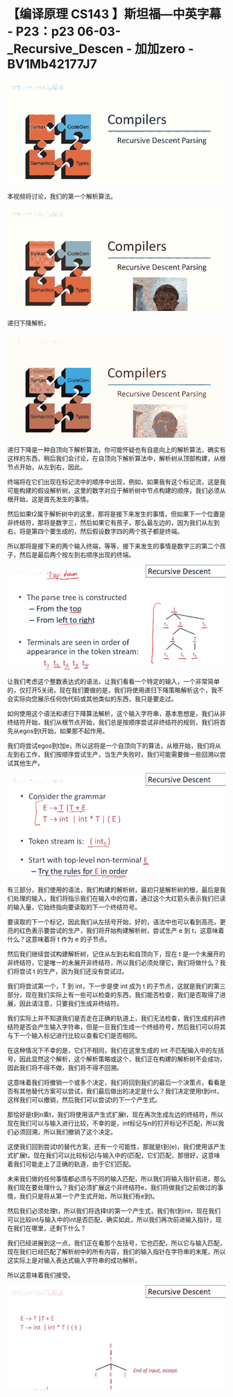 # 【编译原理 CS143 】斯坦福—中英字幕 - P23：p23 06-03-_Recursive_Descen - 加加zero - BV1Mb42177J7

![](img/4e14881ad2e138a5f6c64f7d5ff9681d_0.png)

本视频将讨论，我们的第一个解析算法。

![](img/4e14881ad2e138a5f6c64f7d5ff9681d_2.png)

递归下降解析。

![](img/4e14881ad2e138a5f6c64f7d5ff9681d_4.png)

递归下降是一种自顶向下解析算法，你可能怀疑也有自底向上的解析算法，确实有这样的东西，稍后我们会讨论，在自顶向下解析算法中，解析树从顶部构建，从根节点开始，从左到右，因此。

终端将在它们出现在标记流中的顺序中出现，例如，如果我有这个标记流，这是我可能构建的假设解析树，这里的数字对应于解析树中节点构建的顺序，我们必须从根开始，这是首先发生的事情。

然后如果t2属于解析树中的这里，那将是接下来发生的事情，但如果下一个位置是非终结符，那将是数字三，然后如果它有孩子，那么最左边的，因为我们从左到右，将是第四个要生成的，然后假设数字四的两个孩子都是终端。

所以那将是接下来的两个输入终端，等等，接下来发生的事情是数字三的第二个孩子，然后是最后两个按左到右顺序出现的终端。



![](img/4e14881ad2e138a5f6c64f7d5ff9681d_6.png)

让我们考虑这个整数表达式的语法，让我们看看一个特定的输入，一个非常简单的，仅打开5关闭，现在我们要做的是，我们将使用递归下降策略解析这个，我不会实际向您展示任何伪代码或其他类似的东西，我只是要走过。

如何使用这个语法和递归下降算法解析，这个输入字符串，基本思想是，我们从非终结符开始，我们从根节点开始，我们总是按顺序尝试非终结符的规则，我们将首先从egos到t开始，如果那不起作用。

我们将尝试egos到t加e，所以这将是一个自顶向下的算法，从根开始，我们将从左到右工作，我们按顺序尝试生产，当生产失败时，我们可能需要做一些回溯以尝试其他生产。



![](img/4e14881ad2e138a5f6c64f7d5ff9681d_8.png)

有三部分，我们使用的语法，我们构建的解析树，最初只是解析树的根，最后是我们处理的输入，我们将指示我们在输入中的位置，通过这个大红箭头表示我们已读的输入量，它始终指向要读取的下一个终结符号。

要读取的下一个标记，因此我们从左括号开始，好的，语法中也可以看到高亮，更亮的红色表示要尝试的生产，我们将开始构建解析树，尝试生产 e 到 t，这意味着什么？这意味着将 t 作为 e 的子节点。

然后我们继续尝试构建解析树，记住从左到右和自顶向下，现在 t 是一个未展开的非终结符，它是唯一的未展开非终结符，所以我们必须处理它，我们将做什么？我们将尝试 t 的生产，因为我们还没有尝试过。

我们将尝试第一个，T 到 int，下一步是使 int 成为 t 的子节点，这就是我们的第三部分，现在我们实际上有一些可以检查的东西，我们能否检查，我们是否取得了进展，因此请注意，只要我们生成非终结符。

我们实际上并不知道我们是否走在正确的轨道上，我们无法检查，我们生成的非终结符是否会产生输入字符串，但是一旦我们生成一个终结符号，然后我们可以将其与下一个输入标记进行比较以查看它们是否相同。

在这种情况下不幸的是，它们不相同，我们在这里生成的 int 不匹配输入中的左括号，因此显然这个解析，这个解析策略或这个，我们正在构建的解析树不会成功，因此我们将不得不做，我们将不得不回溯。

这意味着我们将撤销一个或多个决定，我们将回到我们的最后一个决策点，看看是否有其他替代方案可以尝试，我们最后做出的决定是什么？我们决定使用t到int，这样我们可以撤销，然后我们可以尝试t的下一个产生式。

那恰好是t到n乘t，我们将使用该产生式扩展t，现在再次生成左边的终结符，所以现在我们可以与输入进行比较，不幸的是，int标记与n的打开标记不匹配，所以我们必须回溯，所以我们撤销了这个决定。

这使我们回到尝试t的替代方案，还有一个可能性，那就是t到(e)，我们使用该产生式扩展t，现在我们可以比较标记(与输入中的(匹配，它们匹配，那很好，这意味着我们可能走上了正确的轨道，由于它们匹配。

未来我们做的任何事情都必须与不同的输入匹配，所以我们将输入指针前进，那么我们现在要处理什么？我们必须扩展这个非终结符e，我们将做我们之前做过的事情，我们只是将从第一个产生式开始，所以我们有e到t。

然后我们必须处理t，所以我们将选择t的第一个产生式，我们有t到int，现在我们可以比较int与输入中的int是否匹配，确实如此，所以我们再次前进输入指针，现在我们在哪里，还剩下什么？

我们已经进展到这一点，我们正在看那个左括号，它也匹配，所以它与输入匹配，现在我们已经匹配了解析树中的所有内容，我们的输入指针在字符串的末尾，所以这实际上是对输入表达式输入字符串的成功解析。

所以这意味着我们接受。

![](img/4e14881ad2e138a5f6c64f7d5ff9681d_10.png)